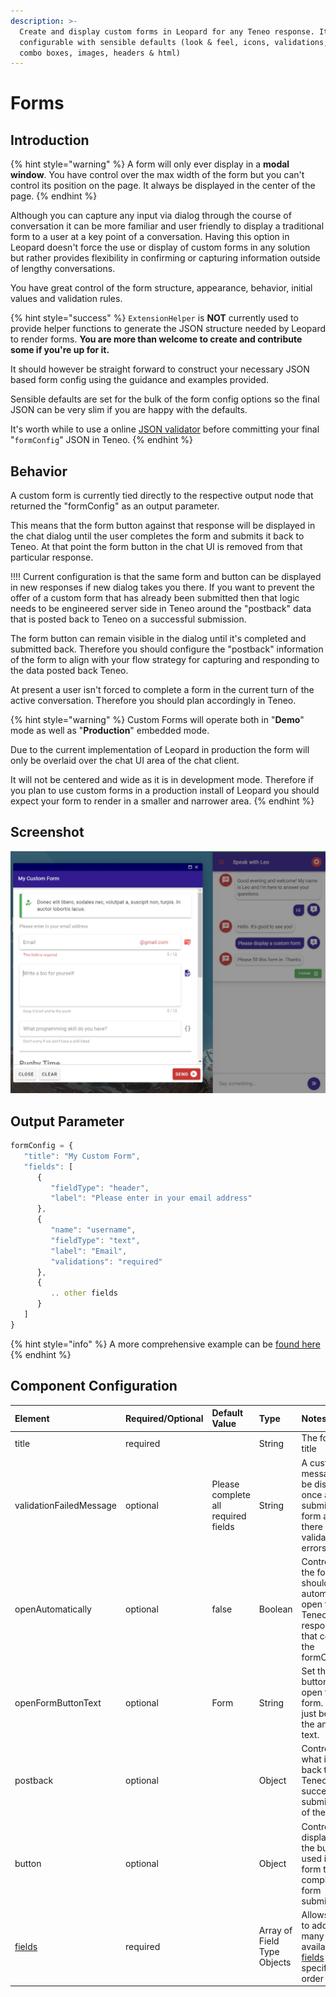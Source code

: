 ```yaml
---
description: >-
  Create and display custom forms in Leopard for any Teneo response. It's highly
  configurable with sensible defaults (look & feel, icons, validations, selects,
  combo boxes, images, headers & html)
---
```


# Forms

## Introduction

{% hint style="warning" %}
A form will only ever display in a **modal window**. You have control over the max width of the form but you can't control its position on the page. It always be displayed in the center of the page.
{% endhint %}

Although you can capture any input via dialog through the course of conversation it can be more familiar and user friendly to display a traditional form to a user at a key point of a conversation. Having this option in Leopard doesn't force the use or display of custom forms in any solution but rather provides flexibility in confirming or capturing information outside of lengthy conversations.

You have great control of the form structure, appearance, behavior, initial values and validation rules. 

{% hint style="success" %}
`ExtensionHelper` is **NOT** currently used to provide helper functions to generate the JSON structure needed by Leopard to render forms. **You are more than welcome to create and contribute some if you're up for it.**

It should however be straight forward to construct your necessary JSON based form config using the guidance and examples provided. 

Sensible defaults are set for the bulk of the form config options so the final JSON can be very slim if you are happy with the defaults.

It's worth while to use a online [JSON validator](https://jsonformatter.org/) before committing your final "`formConfig`" JSON in Teneo.
{% endhint %}

## Behavior

A custom form is currently tied directly to the respective output node that returned the "formConfig" as an output parameter.

This means that the form button against that response will be displayed in the chat dialog until the user completes the form and submits it back to Teneo. At that point the form button in the chat UI is removed from that particular response.

!!!! Current configuration is that the same form and button can be displayed in new responses if new dialog takes you there. If you want to prevent the offer of a custom form that has already been submitted then that logic needs to be engineered server side in Teneo around the "postback" data that is posted back to Teneo on a successful submission.

The form button can remain visible in the dialog until it's completed and submitted back. Therefore you should configure the "postback" information of the form to align with your flow strategy for capturing and responding to the data posted back Teneo.

At present a user isn't forced to complete a form in the current turn of the active conversation. Therefore you should plan accordingly in Teneo.

{% hint style="warning" %}
Custom Forms will operate both in "**Demo**" mode as well as "**Production**" embedded mode. 

Due to the current implementation of Leopard in production the form will only be overlaid over the chat UI area of the chat client. 

It will not be centered and wide as it is in development mode. Therefore if you plan to use custom forms in a production install of Leopard you should expect your form to render in a smaller and narrower area.
{% endhint %}

## Screenshot

![Render of custom form](../../../../.gitbook/assets/form.jpg)

## Output Parameter

```javascript
formConfig = {
   "title": "My Custom Form",
   "fields": [
      {
         "fieldType": "header",
         "label": "Please enter in your email address"
      },
      {
         "name": "username",
         "fieldType": "text",
         "label": "Email",
         "validations": "required"
      },
      {
         .. other fields
      }
   ]
}
```

{% hint style="info" %}
A more comprehensive example can be [found here](example-config.md)
{% endhint %}

## Component Configuration



| Element | Required/Optional | Default Value | Type | Notes |
| :--- | :--- | :--- | :--- | :--- |
| title | required |  | String | The form's title |
| validationFailedMessage | optional | Please complete all required fields | String | A custom message to be displayed once a user submits the form and there are validation errors |
| openAutomatically | optional | false | Boolean | Controls if the form should automatically open for the Teneo response that contains the formConfig |
| openFormButtonText | optional | Form | String | Set the button text to open the form. Seen just below the answer text. |
| postback | optional |  | Object | Controls what is send back to Teneo on a successful submission of the form  |
| button | optional |  | Object | Controls the display of the button used in the form to complete the form submission |
| [fields](field-types.md) | required |  | Array of Field Type Objects | Allows you to add as many of the available [fields](field-types.md) in a specific order  |

## 

